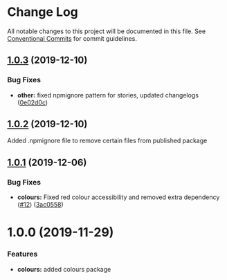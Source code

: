 # Change Log

All notable changes to this project will be documented in this file.
See [Conventional Commits](https://conventionalcommits.org) for commit guidelines.

## [1.0.3](https://github.com/telus/pm-kit/compare/@pm-kit/colours@1.0.2...@pm-kit/colours@1.0.3) (2019-12-10)


### Bug Fixes

* **other:** fixed npmignore pattern for stories, updated changelogs ([0e02d0c](https://github.com/telus/pm-kit/commit/0e02d0c53b3a88905d51d4a8cc1b7e8f6da939fa))





## [1.0.2](https://github.com/telus/pm-kit/compare/@pm-kit/colours@1.0.1...@pm-kit/colours@1.0.2) (2019-12-10)

Added .npmignore file to remove certain files from published package

## [1.0.1](https://github.com/telus/pm-kit/compare/@pm-kit/colours@1.0.0...@pm-kit/colours@1.0.1) (2019-12-06)

### Bug Fixes

- **colours:** Fixed red colour accessibility and removed extra dependency ([#12](https://github.com/telus/pm-kit/pull/12)) ([3ac0558](https://github.com/telus/pm-kit/commit/3ac0558c9a7d10b6cde552803ecb84d04942a965))

# 1.0.0 (2019-11-29)

### Features

- **colours:** added colours package
